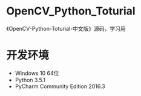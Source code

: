 # OpenCV_Python_Toturial
《OpenCV-Python-Toturial-中文版》源码，学习用

# 开发环境
- Windows 10 64位
- Python 3.5.1
- PyCharm Community Edition 2016.3

